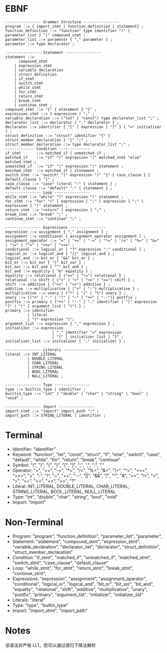 <!-- # Grammar Definition

```ebnf
program ::= { declaration | function_definition } ;
declaration ::= type init_declarator_list ";" ;
init_declarator_list ::= init_declarator { "," init_declarator } ;
init_declarator ::= identifier [ "=" expression ] ;
function_definition ::= type identifier "(" [ parameter_list ] ")" compound_stmt ;
parameter_list ::= parameter { "," parameter } ;
parameter ::= type identifier ;
compound_stmt ::= "{" { statement } "}" ;
statement ::= compound_stmt | declaration | expression_stmt | if_stmt | while_stmt | for_stmt | return_stmt ;
expression_stmt ::= [ expression ] ";" ;
if_stmt ::= "if" "(" expression ")" statement { "else" "if" "(" expression ")" statement } [ "else" statement ] ;
while_stmt ::= "while" "(" expression ")" statement ;
for_stmt ::= "for" "(" [expression_stmt] [expression_stmt] [expression] ")" statement ;
return_stmt ::= "return" [ expression ] ";" ;
expression ::= assignment { "," assignment } ;
assignment ::= conditional [ assignment_operator assignment ] ;
assignment_operator ::= "=" | "+=" | "-=" | "*=" | "/=" | "%=" | "&=" | "|=" | "^=" | "<<=" | ">>=" ;
conditional ::= logical_or [ "?" expression ":" conditional ] ;
logical_or ::= logical_and { "||" logical_and } ;
logical_and ::= bit_or { "&&" bit_or } ;
bit_or ::= bit_xor { "|" bit_xor } ;
bit_xor ::= bit_and { "^" bit_and } ;
bit_and ::= equality { "&" equality } ;
equality ::= relational { ("==" | "!=") relational } ;
relational ::= shift { ("<" | ">" | "<=" | ">=") shift } ;
shift ::= additive { ("<<" | ">>") additive } ;
additive ::= multiplicative { ("+" | "-") multiplicative } ;
multiplicative ::= unary { ("*" | "/" | "%") unary } ;
unary ::= [("+" | "-" | "!" | "~" | "++" | "--")] postfix ;
postfix ::= primary [("++" | "--")] ;
primary ::= identifier | literal | "(" expression ")" | function_call ;
function_call ::= identifier "(" [ argument_list ] ")" ;
argument_list ::= expression { "," expression } ;
literal ::= INT_LITERAL | DOUBLE_LITERAL | CHAR_LITERAL | STRING_LITERAL | BOOL_LITERAL ;
type ::= "int" | "double" | "char" | "string" | "bool" ;
``` -->

# EBNF

```
---------------- Grammer Structure ----------------
program ::= { import_stmt | function_definition | statement} ;
function_definition ::= "function" type identifier "(" [ parameter_list ] ")" compound_stmt ;
parameter_list ::= parameter { "," parameter } ;
parameter ::= type declarator ;

---------------- Statement ----------------
statement ::=
      compound_stmt
    | expression_stmt
    | variable_declaration
    | struct_definition
    | if_stmt
    | switch_stmt
    | while_stmt
    | for_stmt
    | return_stmt
    | break_stmt
    | continue_stmt ;
compound_stmt ::= "{" { statement } "}" ;
expression_stmt ::= [ expression ] ";" ;
variable_declaration ::= ("let" | "const") type declarator_list ";" ;
declarator_list ::= declarator { "," declarator } ;
declarator ::= identifier { "[" [ expression ] "]" } [ "=" initializer ] ;
struct_definition ::= "struct" identifier "{" { struct_member_declaration } "}" ";" ;
struct_member_declaration ::= type declarator_list ";" ;
------------- Condition --------------
if_stmt       ::= matched_if | unmatched_if ;
matched_if    ::= "if" "(" expression ")" matched_stmt "else" matched_stmt ;
unmatched_if  ::= "if" "(" expression ")" statement ;
matched_stmt  ::= matched_if | statement ;
switch_stmt ::= "switch" "(" expression ")" "{" { case_clause } [ default_clause ] "}" ;
case_clause ::= "case" literal ":" { statement } ;
default_clause ::= "default" ":" { statement } ;
---------------- Loop ----------------
while_stmt ::= "while" "(" expression ")" statement ;
for_stmt ::= "for" "(" [ expression ] ";" [ expression ] ";" [ expression ] ")" statement ;
return_stmt ::= "return" [ expression ] ";" ;
break_stmt ::= "break" ";" ;
continue_stmt ::= "continue" ";" ;

---------------- Expressions ----------------
expression ::= assignment { "," assignment } ;
assignment ::= conditional [ assignment_operator assignment ] ;
assignment_operator ::= "=" | "+=" | "-=" | "*=" | "/=" | "%=" | "&=" | "|=" | "^=" | "<<=" | ">>=" ;
conditional ::= logical_or [ "?" expression ":" conditional ] ;
logical_or ::= logical_and { "||" logical_and } ;
logical_and ::= bit_or { "&&" bit_or } ;
bit_or ::= bit_xor { "|" bit_xor } ;
bit_xor ::= bit_and { "^" bit_and } ;
bit_and ::= equality { "&" equality } ;
equality ::= relational { ("==" | "!=") relational } ;
relational ::= shift { ("<" | ">" | "<=" | ">=") shift } ;
shift ::= additive { ("<<" | ">>") additive } ;
additive ::= multiplicative { ("+" | "-") multiplicative } ;
multiplicative ::= unary { ("*" | "/" | "%") unary } ;
unary ::= {("+" | "-" | "!" | "~" | "++" | "--")} postfix ;
postfix ::= primary { ("++" | "--" | "." identifier | "[" expression "]" | "(" [ argument_list ] ")") } ;
primary ::= identifier
          | literal
          | "(" expression ")";
argument_list ::= expression { "," expression } ;
initializer ::= expression
                     | "." identifier "=" expression
                     | "{" [ initializer_list ] "}" ;
initializer_list ::= initializer { "," initializer } ;

---------------- Literals ----------------
literal ::= INT_LITERAL
          | DOUBLE_LITERAL
          | CHAR_LITERAL
          | STRING_LITERAL
          | BOOL_LITERAL
          | NULL_LITERAL ;

---------------- Type ----------------
type ::= builtin_type | identifier ;
builtin_type ::= "int" | "double" | "char" | "string" | "bool" | "void" ;

---------------- Import ----------------
import_stmt ::= "import" import_path ";" ;
import_path ::= STRING_LITERAL | identifier ;
```

# Terminal

- Identifier: "identifier"
- Keyword: "function", "let", "const", "struct", "if", "else", "switch", "case", "default", "while", "for", "return", "break", "continue"
- Symbol: "(", ")", "{", "}", "[", "]", ";", ",", ":", "."
- Operator: "=", "+=", "-=", "\*=", "/=", "%=", "&=", "|=", "^=", "<<=", ">>=", "+", "-", "!", "~", "++", "--", "||", "&&", "|", "^", "&", "==", "!=", "<", ">", "<=", ">=", "<<", ">>", "?"
- Literal: INT_LITERAL, DOUBLE_LITERAL, CHAR_LITERAL, STRING_LITERAL, BOOL_LITERAL, NULL_LITERAL
- Type: "int", "double", "char", "string", "bool", "void"
- Import: "import"

# Non-Terminal

- Program: "program", "function_definition", "parameter_list", "parameter",
- Statement: "statement", "compound_stmt", "expression_stmt", "variable_declaration", "declarator_list", "declarator", "struct_definition", "struct_member_declaration"
- Condition: "if_stmt", "matched_if", "unmatched_if", "matched_stmt", "switch_stmt", "case_clause", "default_clause"
- Loop: "while_stmt", "for_stmt", "return_stmt", "break_stmt", "continue_stmt",
- Expressions: "expression", "assignment", "assignment_operator", "conditional", "logical_or", "logical_and", "bit_or", "bit_xor", "bit_and", "equality", "relational", "shift", "additive", "multiplicative", "unary", "postfix", "primary", "argument_list", "initializer", "initializer_list"
- Literals: "literal"
- Type: "type", "builtin_type"
- Import: "import_stmt", "import_path"

# Notes

该语法非严格 LL1，但可以通过递归下降法解析
